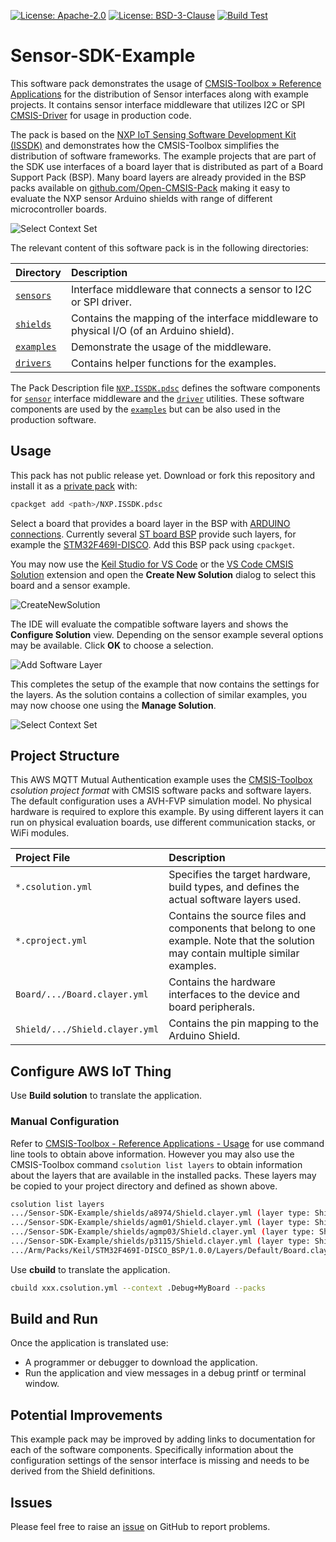 [![License: Apache-2.0](https://img.shields.io/badge/License-Apache--2.0-green?label)](https://github.com/Open-CMSIS-Pack/Sensor-SDK-Example/blob/main/LICENSE-Apache-2.0)
[![License: BSD-3-Clause](https://img.shields.io/badge/License-BSD--3--Clause-green?label)](https://github.com/Open-CMSIS-Pack/Sensor-SDK-Example/blob/main/COPYING-BSD-3)
[![Build Test](https://img.shields.io/github/actions/workflow/status/Open-CMSIS-Pack/Sensor-SDK-Example/build.yml?logo=arm&logoColor=0091bd&label=Build%20and%20Execution%20Test)](https://github.com/Open-CMSIS-Pack/Sensor-SDK-Example/tree/main/.github/workflows/build.yml)

# Sensor-SDK-Example

This software pack demonstrates the usage of [CMSIS-Toolbox &raquo; Reference Applications](https://open-cmsis-pack.github.io/cmsis-toolbox/ReferenceApplications) for the distribution of Sensor interfaces along with example projects. It contains sensor interface middleware that utilizes I2C or SPI [CMSIS-Driver](https://arm-software.github.io/CMSIS_5/Driver/html/index.html) for usage in production code.

The pack is based on the [NXP IoT Sensing Software Development Kit (ISSDK)](https://www.nxp.com/design/design-center/software/sensor-toolbox/iot-sensing-software-development-kit-issdk-embedded-software-framework:IOT-SENSING-SDK) and demonstrates how the CMSIS-Toolbox simplifies the distribution of software frameworks. The example projects that are part of the SDK use interfaces of a board layer that is distributed as part of a Board Support Pack (BSP).  Many board layers are already provided in the BSP packs available on [github.com/Open-CMSIS-Pack](https://github.com/Open-CMSIS-Pack) making it easy to evaluate the NXP sensor Arduino shields with range of different microcontroller boards.

![Select Context Set](.doc/Overview.png)

The relevant content of this software pack is in the following directories:

Directory                  | Description
:--------------------------|:------------------------------------
[`sensors`](sensors)       | Interface middleware that connects a sensor to I2C or SPI driver.
[`shields`](shields)       | Contains the mapping of the interface middleware to physical I/O (of an Arduino shield).
[`examples`](examples)     | Demonstrate the usage of the middleware.
[`drivers`](drivers)       | Contains helper functions for the examples.

The Pack Description file [`NXP.ISSDK.pdsc`](NXP.ISSDK.pdsc) defines the software components for [`sensor`](sensors) interface middleware and the [`driver`](drivers) utilities. These software components are used by the [`examples`](examples) but can be also used in the production software.

## Usage

This pack has not public release yet. Download or fork this repository and install it as a [private pack](https://open-cmsis-pack.github.io/cmsis-toolbox/build-tools#install-a-private-software-pack) with:

```bash
cpackget add <path>/NXP.ISSDK.pdsc
```

Select a board that provides a board layer in the BSP with [ARDUINO connections](https://open-cmsis-pack.github.io/cmsis-toolbox/ReferenceApplications#connections). Currently several [ST board BSP](https://github.com/Open-CMSIS-Pack#stm32-packs-with-generator-support) provide such layers, for example the [STM32F469I-DISCO](https://www.keil.arm.com/packs/stm32f469i-disco_bsp-keil/overview/). Add this BSP pack using `cpackget`.

You may now use the [Keil Studio for VS Code](https://www.keil.arm.com/) or the [VS Code CMSIS Solution](https://marketplace.visualstudio.com/items?itemName=Arm.cmsis-csolution) extension and open the **Create New Solution** dialog to select this board and a sensor example.

![CreateNewSolution](.doc/CreateNewSolution.png)

The IDE will evaluate the compatible software layers and shows the **Configure Solution** view. Depending on the sensor example several options may be available.  Click **OK** to choose a selection.

![Add Software Layer](.doc/AddSoftwareLayer.png)

This completes the setup of the example that now contains the settings for the layers. As the solution contains a collection of similar examples, you may now choose one using the **Manage Solution**.

![Select Context Set](.doc/ContextSet.png)

## Project Structure

This AWS MQTT Mutual Authentication example uses the [CMSIS-Toolbox](https://open-cmsis-pack.github.io/cmsis-toolbox/)
*csolution project format* with CMSIS software packs and software layers. The default configuration uses a AVH-FVP simulation model.
No physical hardware is required to explore this example. By using different layers it can run on physical evaluation boards,
use different communication stacks, or WiFi modules.

Project File                                        | Description
:---------------------------------------------------|:------------------------------------------------
`*.csolution.yml`                                   | Specifies the target hardware, build types, and defines the actual software layers used.
`*.cproject.yml`                                    | Contains the source files and components that belong to one example. Note that the solution may contain multiple similar examples.
`Board/.../Board.clayer.yml`                        | Contains the hardware interfaces to the device and board peripherals.
`Shield/.../Shield.clayer.yml`                      | Contains the pin mapping to the Arduino Shield.

## Configure AWS IoT Thing

Use **Build solution** to translate the application.

### Manual Configuration

Refer to [CMSIS-Toolbox - Reference Applications - Usage](https://open-cmsis-pack.github.io/cmsis-toolbox/ReferenceApplications#usage) for use command line tools to obtain above information.  However you may also use the CMSIS-Toolbox command `csolution list layers` to obtain information about the layers that are available in the installed packs. These layers may be copied to your project directory and defined as shown above.

```bash
csolution list layers
.../Sensor-SDK-Example/shields/a8974/Shield.clayer.yml (layer type: Shield)
.../Sensor-SDK-Example/shields/agm01/Shield.clayer.yml (layer type: Shield)
.../Sensor-SDK-Example/shields/agmp03/Shield.clayer.yml (layer type: Shield)
.../Sensor-SDK-Example/shields/p3115/Shield.clayer.yml (layer type: Shield)
.../Arm/Packs/Keil/STM32F469I-DISCO_BSP/1.0.0/Layers/Default/Board.clayer.yml (layer type: Board)
```

Use **cbuild** to translate the application.

```bash
cbuild xxx.csolution.yml --context .Debug+MyBoard --packs
```

## Build and Run

Once the application is translated use:

- A programmer or debugger to download the application.
- Run the application and view messages in a debug printf or terminal window.

## Potential Improvements

This example pack may be improved by adding links to documentation for each of the software components. Specifically information about the
configuration settings of the sensor interface is missing and needs to be derived from the Shield definitions.

## Issues

Please feel free to raise an [issue](https://github.com/Open-CMSIS-Pack/Sensor-SDK-Example/issues) on GitHub to report problems.
